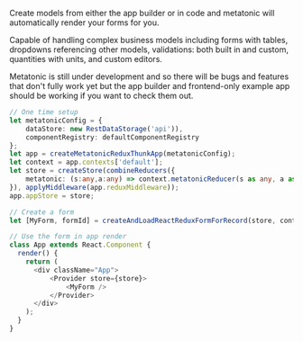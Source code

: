 Create models from either the app builder or in code and metatonic will automatically render your forms for you.

Capable of handling complex business models including forms with tables, dropdowns referencing other models, validations: both built in and custom, quantities with units, and custom editors. 

Metatonic is still under development and so there will be bugs and features that don't fully work yet but the app builder and frontend-only example app should be working if you want to check them out.


```` TypeScript
// One time setup
let metatonicConfig = {
    dataStore: new RestDataStorage('api')),
    componentRegistry: defaultComponentRegistry
};
let app = createMetatonicReduxThunkApp(metatonicConfig);
let context = app.contexts['default'];
let store = createStore(combineReducers({
    metatonic: (s:any,a:any) => context.metatonicReducer(s as any, a as any)
}), applyMiddleware(app.reduxMiddleware));
app.appStore = store;

// Create a form
let [MyForm, formId] = createAndLoadReactReduxFormForRecord(store, context, 'House', '')

// Use the form in app render
class App extends React.Component {
  render() {
    return (
      <div className="App">
          <Provider store={store}>
              <MyForm />
          </Provider>
      </div>
    );
  }
}

````
